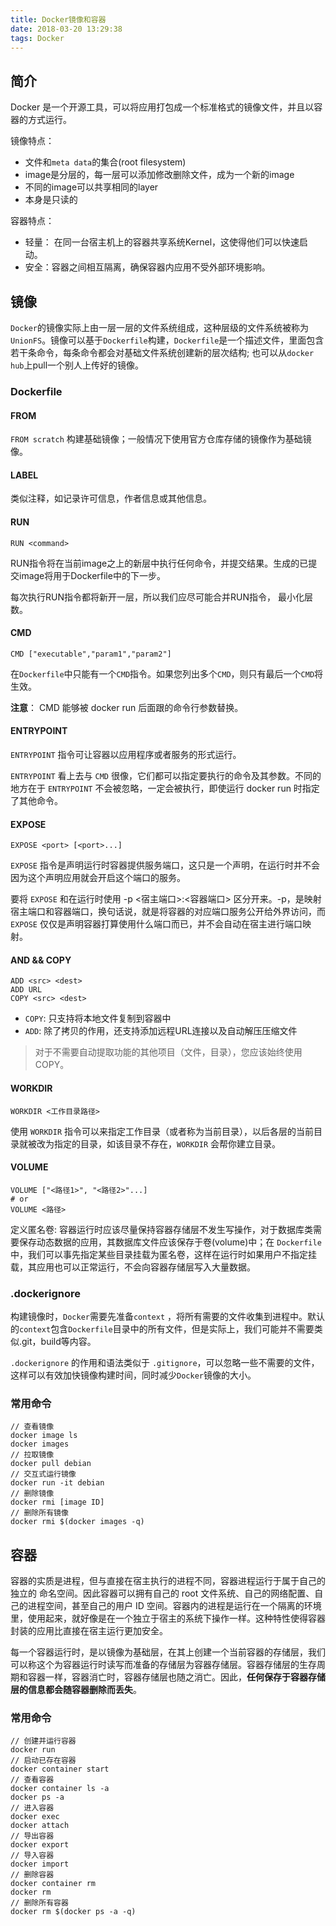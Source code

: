 ```yaml
---
title: Docker镜像和容器
date: 2018-03-20 13:29:38
tags: Docker
---
```


## 简介

Docker 是一个开源工具，可以将应用打包成一个标准格式的镜像文件，并且以容器的方式运行。

镜像特点：
* 文件和`meta data`的集合(root filesystem)
* image是分层的，每一层可以添加修改删除文件，成为一个新的image
* 不同的image可以共享相同的layer
* 本身是只读的

容器特点：
* 轻量： 在同一台宿主机上的容器共享系统Kernel，这使得他们可以快速启动。
* 安全：容器之间相互隔离，确保容器内应用不受外部环境影响。

## 镜像

`Docker`的镜像实际上由一层一层的文件系统组成，这种层级的文件系统被称为`UnionFS`。镜像可以基于`Dockerfile`构建，`Dockerfile`是一个描述文件，里面包含若干条命令，每条命令都会对基础文件系统创建新的层次结构; 也可以从`docker hub`上pull一个别人上传好的镜像。
<!-- more -->
### Dockerfile

#### FROM

`FROM scratch` 构建基础镜像；一般情况下使用官方仓库存储的镜像作为基础镜像。

#### LABEL

类似注释，如记录许可信息，作者信息或其他信息。

#### RUN

```
RUN <command>
```

RUN指令将在当前image之上的新层中执行任何命令，并提交结果。生成的已提交image将用于Dockerfile中的下一步。

每次执行RUN指令都将新开一层，所以我们应尽可能合并RUN指令， 最小化层数。

#### CMD 

```
CMD ["executable","param1","param2"]
```

在`Dockerfile`中只能有一个`CMD`指令。如果您列出多个`CMD`，则只有最后一个`CMD`将生效。

**注意**： CMD 能够被 docker run 后面跟的命令行参数替换。

#### ENTRYPOINT

`ENTRYPOINT` 指令可让容器以应用程序或者服务的形式运行。

`ENTRYPOINT` 看上去与 `CMD` 很像，它们都可以指定要执行的命令及其参数。不同的地方在于 `ENTRYPOINT` 不会被忽略，一定会被执行，即使运行 docker run 时指定了其他命令。

#### EXPOSE

```
EXPOSE <port> [<port>...]
```

`EXPOSE` 指令是声明运行时容器提供服务端口，这只是一个声明，在运行时并不会因为这个声明应用就会开启这个端口的服务。

要将 `EXPOSE` 和在运行时使用 -p <宿主端口>:<容器端口> 区分开来。-p，是映射宿主端口和容器端口，换句话说，就是将容器的对应端口服务公开给外界访问，而 `EXPOSE` 仅仅是声明容器打算使用什么端口而已，并不会自动在宿主进行端口映射。

#### AND && COPY

```
ADD <src> <dest>
ADD URL
COPY <src> <dest>
```

* `COPY`: 只支持将本地文件复制到容器中
* `ADD`: 除了拷贝的作用，还支持添加远程URL连接以及自动解压压缩文件

> 对于不需要自动提取功能的其他项目（文件，目录），您应该始终使用 COPY。

#### WORKDIR

```
WORKDIR <工作目录路径>
```

使用 `WORKDIR` 指令可以来指定工作目录（或者称为当前目录），以后各层的当前目录就被改为指定的目录，如该目录不存在，`WORKDIR` 会帮你建立目录。

#### VOLUME

```
VOLUME ["<路径1>", "<路径2>"...]
# or
VOLUME <路径>
```

定义匿名卷: 容器运行时应该尽量保持容器存储层不发生写操作，对于数据库类需要保存动态数据的应用，其数据库文件应该保存于卷(volume)中；在 `Dockerfile` 中，我们可以事先指定某些目录挂载为匿名卷，这样在运行时如果用户不指定挂载，其应用也可以正常运行，不会向容器存储层写入大量数据。

### .dockerignore

构建镜像时，`Docker`需要先准备`context` ，将所有需要的文件收集到进程中。默认的`context`包含`Dockerfile`目录中的所有文件，但是实际上，我们可能并不需要类似.git，build等内容。 

`.dockerignore` 的作用和语法类似于 `.gitignore`，可以忽略一些不需要的文件，这样可以有效加快镜像构建时间，同时减少`Docker`镜像的大小。

### 常用命令

```
// 查看镜像
docker image ls 
docker images
// 拉取镜像
docker pull debian
// 交互式运行镜像
docker run -it debian
// 删除镜像
docker rmi [image ID]
// 删除所有镜像
docker rmi $(docker images -q)
```

## 容器

容器的实质是进程，但与直接在宿主执行的进程不同，容器进程运行于属于自己的独立的 命名空间。因此容器可以拥有自己的 root 文件系统、自己的网络配置、自己的进程空间，甚至自己的用户 ID 空间。容器内的进程是运行在一个隔离的环境里，使用起来，就好像是在一个独立于宿主的系统下操作一样。这种特性使得容器封装的应用比直接在宿主运行更加安全。

每一个容器运行时，是以镜像为基础层，在其上创建一个当前容器的存储层，我们可以称这个为容器运行时读写而准备的存储层为容器存储层。容器存储层的生存周期和容器一样，容器消亡时，容器存储层也随之消亡。因此，**任何保存于容器存储层的信息都会随容器删除而丢失**。

### 常用命令

```
// 创建并运行容器
docker run
// 启动已存在容器
docker container start
// 查看容器
docker container ls -a
docker ps -a
// 进入容器
docker exec 
docker attach
// 导出容器
docker export
// 导入容器
docker import
// 删除容器
docker container rm
docker rm
// 删除所有容器
docker rm $(docker ps -a -q)
```
